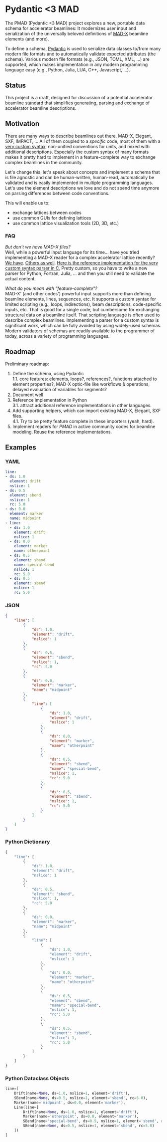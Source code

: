 # Pydantic <3 MAD

The PMAD (Pydantic <3 MAD) project explores a new, portable data schema for accelerator beamlines:
It modernizes user input and serialization of the universally beloved definitions of [MAD-X](https://mad.web.cern.ch/mad/webguide/manual.html#Pt2) beamline elements (and more).

To define a schema, [Pydantic](https://docs.pydantic.dev) is used to serialize data classes to/from many modern file formats and to automatically validate expected attributes (the schema).
Various modern file formats (e.g., JSON, TOML, XML, ...) are supported, which makes implementation in any modern programming language easy (e.g., Python, Julia, LUA, C++, Javascript, ...).

## Status

This project is a draft, designed for discussion of a potential accelerator beamline standard that simplifies generating, parsing and exchange of accelerator beamline descriptions.


## Motivation

There are many ways to describe beamlines out there, MAD-X, Elegant, SXF, IMPACT, ...
All of them coupled to a *specific* code, most of them with a [very custom syntax](https://github.com/radiasoft/sirepo/tree/master/sirepo/package_data/static/json), non-unified conventions for units, and mixed with additional descriptions.
Especially the custom syntax of many formats makes it pretty hard to implement in a feature-complete way to exchange complex beamlines in the community.

Let's change this.
let's speak about concepts and implement a schema that is file agnostic and can be human-written, human-read, automatically be validated and is easily implemented in multiple programming languages. 
Let's use the element descriptions we love and do not spend time anymore on parsing differences between code conventions.

This will enable us to:
- exchange lattices between codes
- use common GUIs for defining lattices
- use common lattice visualization tools (2D, 3D, etc.)

### FAQ

*But don't we have MAD-X files?*  
Well, while a powerful input language for its time... have you tried implementing a MAD-X reader for a complex accelerator lattice recently?
[We have](https://github.com/ECP-WarpX/impactx/issues/104). [Others as well](https://github.com/radiasoft/sirepo/blob/8fcc5e530387c9b31e4d0f6206ff3816dc339425/sirepo/template/madx_converter.py).
[Here is the reference implementation for the very custom syntax parser in C.](https://github.com/MethodicalAcceleratorDesign/MAD-X/blob/master/src/mad_parse.c)
Pretty custom, so you have to write a new parser for Python, Fortran, Julia, ... and then you still need to validate the actual content.

*What do you mean with "feature-complete"?*  
MAD-X' (and other codes') powerful input supports more than defining beamline elements, lines, sequences, etc.
It supports a custom syntax for limited scripting (e.g., loops, indirections), beam descriptions, code-specific inputs, etc.
That is good for a single code, but cumbersome for exchanging structural data on a beamline itself.
That scripting language is often used to describe complex beamlines.
Implementing a parser for a custom syntax is significant work, which can be fully avoided by using widely-used schemas.
Modern validators of schemas are readily available to the programmer of today, across a variety of programming languages.


## Roadmap

Preliminary roadmap:

1. Define the schema, using Pydantic  
1.1. core features: elements, loops?, references?, functions attached to element properties?, MAD-X optic-file like workflows & operations, delayed evaluation of variables for segments?
2. Document well
3. Reference implementation in Python  
3.1. attract additional reference implementations in other languages.
4. Add supporting helpers, which can import existing MAD-X, Elegant, SXF files.  
4.1. Try to be pretty feature complete in these importers (yeah, hard).
5. Implement readers for *PMAD* in active community codes for beamline modeling.
   Reuse the reference implementations.


## Examples

### YAML

```yaml
line:
- ds: 1.0
  element: drift
  nslice: 1
- ds: 0.5
  element: sbend
  nslice: 1
  rc: 5.0
- ds: 0.0
  element: marker
  name: midpoint
- line:
  - ds: 1.0
    element: drift
    nslice: 1
  - ds: 0.0
    element: marker
    name: otherpoint
  - ds: 0.5
    element: sbend
    name: special-bend
    nslice: 1
    rc: 5.0
  - ds: 0.5
    element: sbend
    nslice: 1
    rc: 5.0
```

### JSON

```json
{
    "line": [
        {
            "ds": 1.0,
            "element": "drift",
            "nslice": 1
        },
        {
            "ds": 0.5,
            "element": "sbend",
            "nslice": 1,
            "rc": 5.0
        },
        {
            "ds": 0.0,
            "element": "marker",
            "name": "midpoint"
        },
        {
            "line": [
                {
                    "ds": 1.0,
                    "element": "drift",
                    "nslice": 1
                },
                {
                    "ds": 0.0,
                    "element": "marker",
                    "name": "otherpoint"
                },
                {
                    "ds": 0.5,
                    "element": "sbend",
                    "name": "special-bend",
                    "nslice": 1,
                    "rc": 5.0
                },
                {
                    "ds": 0.5,
                    "element": "sbend",
                    "nslice": 1,
                    "rc": 5.0
                }
            ]
        }
    ]
}
```

### Python Dictionary

```py
{
    "line": [
        {
            "ds": 1.0,
            "element": "drift",
            "nslice": 1
        },
        {
            "ds": 0.5,
            "element": "sbend",
            "nslice": 1,
            "rc": 5.0
        },
        {
            "ds": 0.0,
            "element": "marker",
            "name": "midpoint"
        },
        {
            "line": [
                {
                    "ds": 1.0,
                    "element": "drift",
                    "nslice": 1
                },
                {
                    "ds": 0.0,
                    "element": "marker",
                    "name": "otherpoint"
                },
                {
                    "ds": 0.5,
                    "element": "sbend",
                    "name": "special-bend",
                    "nslice": 1,
                    "rc": 5.0
                },
                {
                    "ds": 0.5,
                    "element": "sbend",
                    "nslice": 1,
                    "rc": 5.0
                }
            ]
        }
    ]
}
```

### Python Dataclass Objects

```py
line=[
    Drift(name=None, ds=1.0, nslice=1, element='drift'),
    SBend(name=None, ds=0.5, nslice=1, element='sbend', rc=5.0),
    Marker(name='midpoint', ds=0.0, element='marker'),
    Line(line=[
        Drift(name=None, ds=1.0, nslice=1, element='drift'),
        Marker(name='otherpoint', ds=0.0, element='marker'),
        SBend(name='special-bend', ds=0.5, nslice=1, element='sbend', rc=5.0),
        SBend(name=None, ds=0.5, nslice=1, element='sbend', rc=5.0)
    ])
]
```
